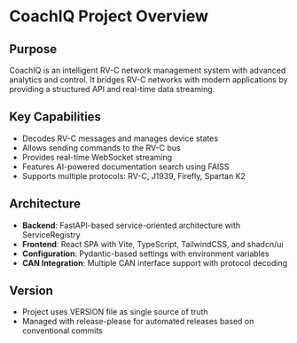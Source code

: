 # CoachIQ Project Overview

## Purpose
CoachIQ is an intelligent RV-C network management system with advanced analytics and control. It bridges RV-C networks with modern applications by providing a structured API and real-time data streaming.

## Key Capabilities
- Decodes RV-C messages and manages device states
- Allows sending commands to the RV-C bus
- Provides real-time WebSocket streaming
- Features AI-powered documentation search using FAISS
- Supports multiple protocols: RV-C, J1939, Firefly, Spartan K2

## Architecture
- **Backend**: FastAPI-based service-oriented architecture with ServiceRegistry
- **Frontend**: React SPA with Vite, TypeScript, TailwindCSS, and shadcn/ui
- **Configuration**: Pydantic-based settings with environment variables
- **CAN Integration**: Multiple CAN interface support with protocol decoding

## Version
- Project uses VERSION file as single source of truth
- Managed with release-please for automated releases based on conventional commits
